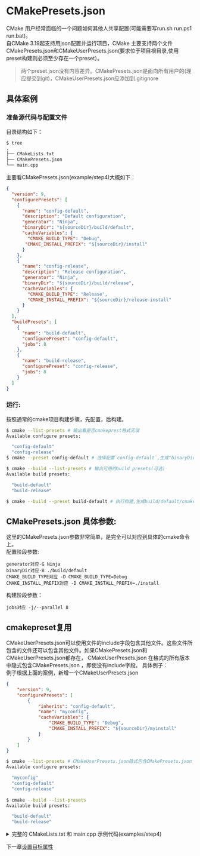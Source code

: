 # CMakePresets.json
CMake 用户经常面临的一个问题如何其他人共享配置(可能需要写run.sh run.ps1 run.bat)。  
自CMake 3.19起支持用json配置并运行项目，CMake 主要支持两个文件CMakePresets.json和CMakeUserPresets.json(要求位于项目根目录,使用preset构建则必须至少存在一个preset）。

> 两个preset.json没有内容差异。CMakePresets.json是面向所有用户的(理应提交到git)，CMakeUserPresets.json应添加到.gitignore

## 具体案例
### 准备源代码与配置文件
目录结构如下：
```txt
$ tree 
.
├── CMakeLists.txt
├── CMakePresets.json
└── main.cpp
```
主要看CMakePresets.json(example/step4)大概如下：
```json
{
  "version": 9,
  "configurePresets": [
    {
      "name": "config-default",
      "description": "Default configuration",
      "generator": "Ninja",
      "binaryDir": "${sourceDir}/build/default",
      "cacheVariables": {
        "CMAKE_BUILD_TYPE": "Debug",
       "CMAKE_INSTALL_PREFIX": "${sourceDir}/install"
      }
    },
    {
      "name": "config-release",
      "description": "Release configuration",
      "generator": "Ninja",
      "binaryDir": "${sourceDir}/build/release",
      "cacheVariables": {
        "CMAKE_BUILD_TYPE": "Release",
        "CMAKE_INSTALL_PREFIX": "${sourceDir}/release-install"
      }
    }
  ],
  "buildPresets": [
    {
      "name": "build-default",
      "configurePreset": "config-default",
      "jobs": 8
    },
    {
      "name": "build-release",
      "configurePreset": "config-release",
      "jobs": 8
    }
  ]
}
```
### 运行:
按照通常的cmake项目构建步骤，先配置，后构建。
```bash
$ cmake --list-presets # 输出看是否cmakeprest格式无误
Available configure presets:

  "config-default"
  "config-release"
$ cmake --preset config-default # 选择配置`config-default`,生成"binaryDir"中指定的目录build/default

$ cmake --build --list-presets # 输出可用的build presets(可选)
Available build presets:

  "build-default"
  "build-release"

$ cmake --build --preset build-default # 执行构建,生成build/default/cmake_preset可执行程序
```

## CMakePresets.json 具体参数:
这里的CMakePresets.json参数非常简单，是完全可以对应到具体的cmake命令上。  
配置阶段参数:
    
    generator对应-G Ninja
    binaryDir对应-B ./build/default
    CMAKE_BUILD_TYPE对应 -D CMAKE_BUILD_TYPE=Debug
    CMAKE_INSTALL_PREFIX对应 -D CMAKE_INSTALL_PREFIX=./install
构建阶段参数：

    jobs对应 -j/--parallel 8


## cmakepreset复用
CMakeUserPresets.json可以使用文件的include字段包含其他文件。这些文件所包含的文件还可以包含其他文件。如果CMakePresets.json和 CMakeUserPresets.json都存在， CMakeUserPresets.json 在格式的所有版本中隐式包含CMakePresets.json ，即使没有include字段。
具体例子：  
例子根据上面的案例，新增一个CMakeUserPresets.json
```json
{
    "version": 9,
    "configurePresets": [
        {
            "inherits": "config-default",
            "name": "myconfig",
            "cacheVariables": {
                "CMAKE_BUILD_TYPE": "Debug",
                "CMAKE_INSTALL_PREFIX": "${sourceDir}/myinstall"
            }
        }
    ]
}
```
```bash
$ cmake --list-presets # CMakeUserPresets.json隐式包含CMakePresets.json
Available configure presets:

  "myconfig"
  "config-default"
  "config-release"
  
$ cmake --build --list-presets
Available build presets:

  "build-default"
  "build-release"  
```

<details>
<summary>完整的 CMakeLists.txt 和 main.cpp 示例代码(examples/step4)</summary>

<pre><code class="cmake">
cmake_minimum_required(VERSION 3.20)

set(CMAKE_EXPORT_COMPILE_COMMANDS TRUE)

# 创建可执行文件
add_executable(find_lib_demo main.cpp)

# 查找 SDL2 库
find_package(SDL2)

# 给find_lib_demo这个目标链接 SDL2 库
target_link_libraries(find_lib_demo SDL2::SDL2)
</code></pre>

<pre><code class="cpp">
#include &lt;SDL.h&gt;
#include &lt;iostream&gt;

int main(int argc, char* args[]) {
    // 初始化SDL
    if (SDL_Init(SDL_INIT_VIDEO) < 0) {
        std::cerr << "SDL could not initialize! SDL_Error: " << SDL_GetError() << std::endl;
        return -1;
    }

    // 创建窗口
    SDL_Window* window = SDL_CreateWindow("SDL Demo", SDL_WINDOWPOS_UNDEFINED, SDL_WINDOWPOS_UNDEFINED, 640, 480, SDL_WINDOW_SHOWN);
    if (window == nullptr) {
        std::cerr << "Window could not be created! SDL_Error: " << SDL_GetError() << std::endl;
        SDL_Quit();
        return -1;
    }

    // 创建渲染器
    SDL_Renderer* renderer = SDL_CreateRenderer(window, -1, SDL_RENDERER_ACCELERATED);
    if (renderer == nullptr) {
        std::cerr << "Renderer could not be created! SDL_Error: " << SDL_GetError() << std::endl;
        SDL_DestroyWindow(window);
        SDL_Quit();
        return -1;
    }

    // 设置绘制颜色为蓝色
    SDL_SetRenderDrawColor(renderer, 0, 0, 255, 255);

    // 清除屏幕
    SDL_RenderClear(renderer);

    // 绘制一个矩形
    SDL_Rect rect = {100, 100, 200, 150};
    SDL_RenderFillRect(renderer, &rect);

    // 更新屏幕显示
    SDL_RenderPresent(renderer);

    // 事件处理
    bool quit = false;
    SDL_Event e;
    while (!quit) {
        while (SDL_PollEvent(&e) != 0) {
            if (e.type == SDL_QUIT) {
                quit = true;
            }
        }
    }

    // 释放资源并退出
    SDL_DestroyRenderer(renderer);
    SDL_DestroyWindow(window);
    SDL_Quit();

    return 0;
}
</code></pre>

</details>

下一章[设置目标属性](/设置目标属性/)